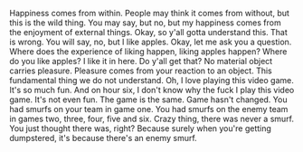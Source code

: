  Happiness comes from within. People may think it comes from without, but this is the wild thing. You may say, but no, but my happiness comes from the enjoyment of external things. Okay, so y'all gotta understand this. That is wrong. You will say, no, but I like apples. Okay, let me ask you a question. Where does the experience of liking happen, liking apples happen? Where do you like apples? I like it in here. Do y'all get that? No material object carries pleasure. Pleasure comes from your reaction to an object. This fundamental thing we do not understand. Oh, I love playing this video game. It's so much fun. And on hour six, I don't know why the fuck I play this video game. It's not even fun. The game is the same. Game hasn't changed. You had smurfs on your team in game one. You had smurfs on the enemy team in games two, three, four, five and six. Crazy thing, there was never a smurf. You just thought there was, right? Because surely when you're getting dumpstered, it's because there's an enemy smurf.